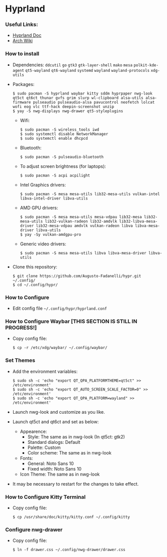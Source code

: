 # Hyprland

### Useful Links:
  * [Hyprland Doc](https://wiki.hyprland.org/Getting-Started/Master-Tutorial/)
  * [Arch Wiki](https://wiki.archlinux.org/title/Hyprland)

### How to install
  * Dependencies: `ddcutil` `go` `gtk3` `gtk-layer-shell` `mako` `mesa` `polkit-kde-agent` `qt5-wayland` `qt6-wayland` `systemd` `wayland` `wayland-protocols` `xdg-utils`
    
  * Packages:
    ````
    $ sudo pacman -S hyprland waybar kitty sddm hyprpaper nwg-look qt5ct qt6ct thunar gvfs grim slurp wl-clipboard alsa-utils alsa-firmware pulseaudio pulseaudio-alsa pavucontrol neofetch lolcat wofi eog vlc ttf-hack deepin-screenshot unzip
    $ yay -S nwg-displays nwg-drawer qt5-styleplugins
    ````
    * Wifi:
      ````
      $ sudo pacman -S wireless_tools iwd
      $ sudo systemctl disable NetworkManager
      $ sudo systemctl enable dhcpcd
      ````
    * Bluetooth:
      ````
      $ sudo pacman -S pulseaudio-bluetooth
      ````
    * To adjust screen brightness (for laptops):
      ````
      $ sudo pacman -S acpi acpilight
      ````
    * Intel Graphics drivers:
      ````
      $ sudo pacman -S mesa mesa-utils lib32-mesa-utils vulkan-intel libva-intel-driver libva-utils 
      ````
    * AMD GPU drivers:
      ````
      $ sudo pacman -S mesa mesa-utils mesa-vdpau lib32-mesa lib32-mesa-utils lib32-vulkan-radeon lib32-amdvlk lib32-libva-mesa-driver lib32-mesa-vdpau amdvlk vulkan-radeon libva libva-mesa-driver libva-utils
      $ yay -Sy vulkan-amdgpu-pro
      ````
    * Generic video drivers:
      ````
      $ sudo pacman -S mesa mesa-utils libva libva-mesa-driver libva-utils
      ````

  * Clone this repository:
    ````
    $ git clone https://github.com/Augusto-Fadanelli/hypr.git ~/.config/
    $ cd ~/.config/hypr/
    ````

### How to Configure
  * Edit config file `~/.config/hypr/hyprland.conf`

### How to Configure Waybar [THIS SECTION IS STILL IN PROGRESS!]
  * Copy config file:
    ````
    $ cp -r /etc/xdg/waybar/ ~/.config/waybar/
    ````

### Set Themes
  * Add the environment variables:
    ````
    $ sudo sh -c 'echo "export QT_QPA_PLATFORMTHEME=qt5ct" >> /etc/environment'
    $ sudo sh -c 'echo "export QT_AUTO_SCREEN_SCALE_FACTOR=0" >> /etc/environment'
    $ sudo sh -c 'echo "export QT_QPA_PLATFORM=wayland" >> /etc/environment'
    ````

  * Launch nwg-look and customize as you like.

  * Launch qt5ct and qt6ct and set as below:
    * Appearence:
      * Style: The same as in nwg-look (In qt5ct: gtk2)
      * Standard dialogs: Default
      * Palette: Custom
      * Color scheme: The same as in nwg-look
    * Fonts:
      * General: Noto Sans 10
      * Fixed width: Noto Sans 10
    * Icon Theme: The same as in nwg-look

  * It may be necessary to restart for the changes to take effect. 

### How to Configure Kitty Terminal 
  * Copy config file:
    ````
    $ cp /usr/share/doc/kitty/kitty.conf ~/.config/kitty
    ````

### Configure nwg-drawer
  * Copy config file:
    ````
    $ ln -f drawer.css ~/.config/nwg-drawer/drawer.css
    ````
